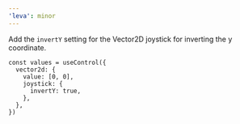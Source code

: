 ```yaml
---
'leva': minor
---
```


Add the `invertY` setting for the Vector2D joystick for inverting the y coordinate.

```tsx
const values = useControl({
  vector2d: {
    value: [0, 0],
    joystick: {
      invertY: true,
    },
  },
})
```
